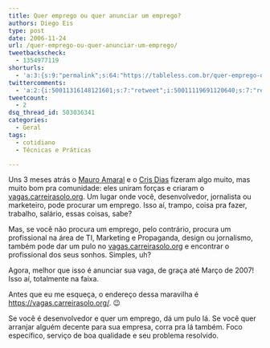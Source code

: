 ```yaml
---
title: Quer emprego ou quer anunciar um emprego?
authors: Diego Eis
type: post
date: 2006-11-24
url: /quer-emprego-ou-quer-anunciar-um-emprego/
tweetbackscheck:
  - 1354977119
shorturls:
  - 'a:3:{s:9:"permalink";s:64:"https://tableless.com.br/quer-emprego-ou-quer-anunciar-um-emprego";s:7:"tinyurl";s:26:"https://tinyurl.com/4385v8z";s:4:"isgd";s:19:"https://is.gd/f3Pksh";}'
twittercomments:
  - 'a:2:{i:50011316148121601;s:7:"retweet";i:50011119691120640;s:7:"retweet";}'
tweetcount:
  - 2
dsq_thread_id: 503036341
categories:
  - Geral
tags:
  - cotidiano
  - Técnicas e Práticas

---
```

Uns 3 meses atrás o [Mauro Amaral][1] e o [Cris Dias][2] fizeram algo muito, mas muito bom pra comunidade: eles uniram forças e criaram o [vagas.carreirasolo.org][3]. Um lugar onde você, desenvolvedor, jornalista ou marketeiro, pode procurar um emprego. Isso aí, trampo, coisa pra fazer, trabalho, salário, essas coisas, sabe?

Mas, se você não procura um emprego, pelo contrário, procura um profissional na área de TI, Marketing e Propaganda, design ou jornalismo, também pode dar um pulo no [vagas.carreirasolo.org][3] e encontrar o profissional dos seus sonhos. Simples, uh?

Agora, melhor que isso é anunciar sua vaga, de graça até Março de 2007! Isso aí, totalmente na faixa.

Antes que eu me esqueça, o endereço dessa maravilha é <https://vagas.carreirasolo.org/>. 😉

Se você é desenvolvedor e quer um emprego, dá um pulo lá. Se você quer arranjar alguém decente para sua empresa, corra pra lá também. Foco específico, serviço de boa qualidade e seu problema resolvido.

 [1]: https://www.carreirasolo.org
 [2]: https://crisdias.com
 [3]: https://vagas.carreirasolo.org/